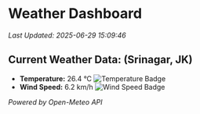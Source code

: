 
# Weather Dashboard

_Last Updated: 2025-06-29 15:09:46_

## Current Weather Data: (Srinagar, JK)
- **Temperature:** 26.4 °C ![Temperature Badge](https://img.shields.io/badge/Temperature-Medium%20Temp-green)
- **Wind Speed:** 6.2 km/h ![Wind Speed Badge](https://img.shields.io/badge/Wind%20Speed-Light%20Wind-blue)

*Powered by Open-Meteo API*
